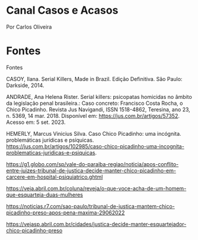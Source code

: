 # Canal Casos e Acasos
Por Carlos Oliveira

# Fontes 

Fontes 

CASOY, Ilana. Serial Killers, Made in Brazil. Edição Definitiva. São Paulo: Darkside, 2014.

ANDRADE, Ana Helena Rister. Serial killers: psicopatas homicidas no âmbito da legislação penal brasileira.: Caso concreto: Francisco Costa Rocha, o Chico Picadinho. Revista Jus Navigandi, ISSN 1518-4862, Teresina, ano 23, n. 5369, 14 mar. 2018. Disponível em: https://jus.com.br/artigos/57352. Acesso em: 5 set. 2023.

HEMERLY, Marcus Vinicius Silva. Caso Chico Picadinho: uma incógnita. problemáticas jurídicas e psíquicas.  https://jus.com.br/artigos/102985/caso-chico-picadinho-uma-incognita-problematicas-juridicas-e-psiquicas. 

https://g1.globo.com/sp/vale-do-paraiba-regiao/noticia/apos-conflito-entre-juizes-tribunal-de-justica-decide-manter-chico-picadinho-em-carcere-em-hospital-psiquiatrico.ghtml 

https://veja.abril.com.br/coluna/reveja/o-que-voce-acha-de-um-homem-que-esquarteja-duas-mulheres

https://noticias.r7.com/sao-paulo/tribunal-de-justica-mantem-chico-picadinho-preso-apos-pena-maxima-29062022

https://vejasp.abril.com.br/cidades/justica-decide-manter-esquartejador-chico-picadinho-preso
